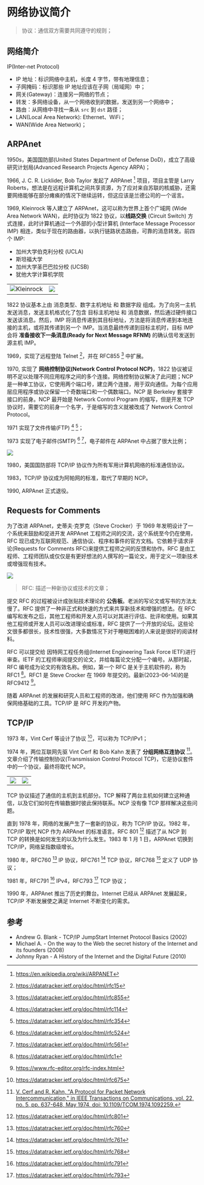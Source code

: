 # 网络协议简介

> 协议：通信双方需要共同遵守的规则；

## 网络简介

IP(Inter-net Protocol)

- IP 地址：标识网络中主机，长度 4 字节，带有地理信息；
- 子网掩码：标识那些 IP 地址应该在子网（局域网）中；
- 网关(Gateway)：连接另一网络的节点；
- 转发：多网络设备，从一个网络收到的数据，发送到另一个网络中；
- 路由：从网络中寻找一条从 `src` 到 `dst` 路径；
- LAN(Local Area Network): Ethernet、WiFi；
- WAN(Wide Area Network)；

## ARPAnet

1950s，美国国防部(United States Department of Defense DoD)，成立了高级研究计划局(Advanced Research Projects Agency ARPA)；

1966, J. C. R. Licklider, Bob Taylor 发起了 ARPAnet [^arpanet] 项目，项目主管是 Larry Roberts，想法是在远程计算机之间共享资源，为了应对来自苏联的核威胁，还需要网络能够在部分瘫痪的情况下继续运转，但这应该是兰德公司的一个谣言。

1969, Kleinrock 等人建立了 ARPAnet，这可以称为世界上首个广域网 (Wide Area Network WAN)，此时协议为 1822 协议，以**线路交换** (Circuit Switch) 方式连接，此时计算机通过一个外部的小型计算机 (Interface Message Processor IMP) 相连，类似于现在的路由器，以执行链路状态路由，可靠的消息转发。前四个 IMP:

- 加州大学伯克利分校 (UCLA)
- 斯坦福大学
- 加州大学圣巴巴拉分校 (UCSB)
- 犹他大学计算机学院

|                                    |                             |
| ---------------------------------- | --------------------------- |
| ![Kleinrock](images/Kleinrock.jpg) | ![](images/ARPANET_imp.jpg) |

1822 协议基本上由 消息类型、数字主机地址 和 数据字段 组成。为了向另一主机发送消息，发送主机格式化了包含 目标主机地址 和 消息数据，然后通过硬件接口发送该消息。然后，IMP 将消息传递到其目标地址，方法是将消息传递到本地连接的主机，或将其传递到另一个 IMP。当消息最终传递到目标主机时，目标 IMP 会将 **准备接收下一条消息(Ready for Next Message RFNM)** 的确认信号发送到源主机 IMP。

1969，实现了远程登陆 Telnet [^rfc15]，并在 RFC855 [^rfc855] 中扩展。

[^rfc15]: <https://datatracker.ietf.org/doc/html/rfc15>
[^rfc855]: <https://datatracker.ietf.org/doc/html/rfc855>

1970, 实现了 **网络控制协议(Network Control Protocol NCP)**，1822 协议被证明不足以处理不同应用程序之间的多个连接。网络控制协议解决了此问题；NCP 是一种单工协议，它使用两个端口号，建立两个连接，用于双向通信。为每个应用层应用程序或协议保留一个奇数端口和一个偶数端口。NCP 是 Berkeley 套接字接口的前身。NCP 最开始是 Network Control Program 的缩写，但是开发 TCP 协议时，需要它的前身一个名字，于是缩写的含义就被改成了 Network Control Protocol。

1971 实现了文件传输(FTP) [^rfc114] [^rfc354]；

[^rfc114]: <https://datatracker.ietf.org/doc/html/rfc114>
[^rfc354]: <https://datatracker.ietf.org/doc/html/rfc354>

1973 实现了电子邮件(SMTP) [^rfc524] [^rfc561]，电子邮件在 ARPAnet 中占据了很大比例；

[^rfc524]: <https://datatracker.ietf.org/doc/html/rfc524>
[^rfc561]: <https://datatracker.ietf.org/doc/html/rfc561>

![](images/Arpanet_1977.png)

1980，美国国防部将 TCP/IP 协议作为所有军用计算机网络的标准通信协议。

1983，TCP/IP 协议成为阿帕网的标准，取代了早期的 NCP。

1990, ARPAnet 正式退役。

[^arpanet]: <https://en.wikipedia.org/wiki/ARPANET>
[^arpanet1]: <https://www.youtube.com/watch?v=7tG7LZgOb-U>

## Requests for Comments

为了改进 ARPAnet，史蒂夫·克罗克（Steve Crocker）于 1969 年发明设计了一个系统来鼓励和促进开发 ARPAnet 工程师之间的交流，这个系统至今仍在使用，RFC 现已成为互联网规范、通信协议、程序和事件的官方文档。它依赖于请求评论(Requests for Comments RFC)来提供工程师之间的反馈和协作。RFC 是由工程师、工程师团队或仅仅是有更好想法的人撰写的一篇论文，用于定义一项新技术或增强现有技术。

![](images/SteveCrocker.jpg)

> RFC: 描述一种新协议或技术的文章；

提交 RFC 的过程被设计成张贴技术理论的 **公告板**。老派的写论文或写书的方法太慢了。RFC 提供了一种非正式和快速的方式来共享新技术和增强的想法。在 RFC 编写和发布之后，其他工程师和开发人员可以对其进行评估、批评和使用。如果其他工程师或开发人员可以改进理论或标准，RFC 提供了一个开放的论坛。这些论文很多都很长，技术性很强，大多数情况下对于睡眠困难的人来说是很好的阅读材料。

RFC 可以提交给 因特网工程任务组(Internet Engineering Task Force IETF)进行审查。IETF 的工程师审阅提交的论文，并给每篇论文分配一个编号。从那时起，RFC 编号成为论文的有效名称。例如，第一个 RFC 是关于主机软件的，称为 RFC1 [^rfc1]。RFC1 是 Steve Crocker 在 1969 年提交的。最新(2023-06-14)的是 RFC9412 [^rfc_index]。

随着 ARPAnet 的发展和研究人员和工程师的改进，他们使用 RFC 作为加强和确保网络基础的工具。TCP/IP 是 RFC 开发的产物。

[^rfc1]: <https://datatracker.ietf.org/doc/html/rfc1>
[^rfc_index]: <https://www.rfc-editor.org/rfc-index.html>

## TCP/IP

1973 年，Vint Cerf 等设计了协议 [^rfc675]，可以称为 TCP/IPv1； 

[^rfc675]: <https://datatracker.ietf.org/doc/html/rfc675>

1974 年，两位互联网先驱 Vint Cerf 和 Bob Kahn 发表了 **分组网络互连协议** [^tcpip0]。文章介绍了传输控制协议(Transmission Control Protocol TCP)，它是协议套件中的一个协议，最终将取代 NCP。

|                           |                          |
| ------------------------- | ------------------------ |
| ![](images/Vint_Cerf.jpg) | ![](images/Bob_Kahn.jpg) |

[^tcpip0]: [V. Cerf and R. Kahn, "A Protocol for Packet Network Intercommunication," in IEEE Transactions on Communications, vol. 22, no. 5, pp. 637-648, May 1974, doi: 10.1109/TCOM.1974.1092259.](https://www.cs.princeton.edu/courses/archive/fall06/cos561/papers/cerf74.pdf)

TCP 协议描述了通信的主机到主机部分。TCP 解释了两台主机如何建立这种通信，以及它们如何在传输数据时彼此保持联系。NCP 没有像 TCP 那样解决这些问题。

直到 1978 年，网络的发展产生了一套新的协议，称为 TCP/IP 协议。1982 年，TCP/IP 取代 NCP 作为 ARPAnet 的标准语言。RFC 801 [^rfc801] 描述了从 NCP 到 TCP 的转换是如何发生的以及为什么发生。1983 年 1 月 1 日，ARPAnet 切换到 TCP/IP，网络呈指数级增长。

[^rfc801]: <https://datatracker.ietf.org/doc/html/rfc801>

1980 年，RFC760 [^rfc760] IP 协议，RFC761 [^rfc761] TCP 协议，RFC768 [^rfc768] 定义了 UDP 协议；

[^rfc760]: <https://datatracker.ietf.org/doc/html/rfc760>
[^rfc761]: <https://datatracker.ietf.org/doc/html/rfc761>
[^rfc768]: <https://datatracker.ietf.org/doc/html/rfc768>

1981 年，RFC791 [^rfc791] IPv4，RFC793 [^rfc793] TCP 协议；

[^rfc791]: <https://datatracker.ietf.org/doc/html/rfc791>
[^rfc793]: <https://datatracker.ietf.org/doc/html/rfc793>

1990 年，ARPAnet 推出了历史的舞台。Internet 已经从 ARPAnet 发展起来，TCP/IP 不断发展使之满足 Internet 不断变化的需求。

## 参考

- Andrew G. Blank - TCP/IP JumpStart Internet Protocol Basics (2002)
- Michael A. - On the way to the Web the secret history of the Internet and its founders (2008)
- Johnny Ryan - A History of the Internet and the Digital Future (2010)

